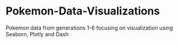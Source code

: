 # Pokemon-Data-Visualizations
Pokemon data from generations 1-6 focusing on visualization using Seaborn, Plotly and Dash
